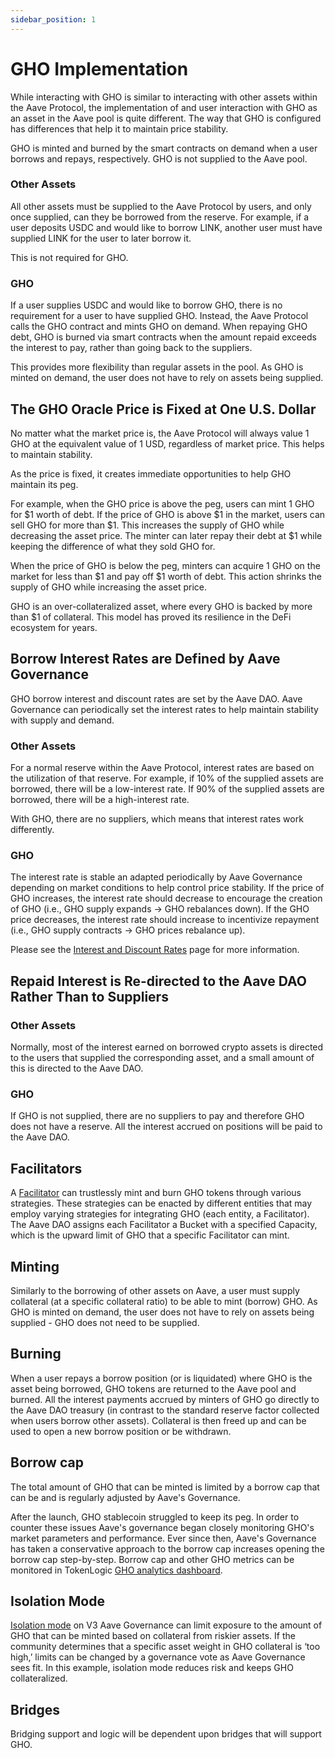 ```yaml
---
sidebar_position: 1
---
```


# GHO Implementation

While interacting with GHO is similar to interacting with other assets within the Aave Protocol, the implementation of and user interaction with GHO as an asset in the Aave pool is quite different. The way that GHO is configured has differences that help it to maintain price stability.

GHO is minted and burned by the smart contracts on demand when a user borrows and repays, respectively. GHO is not supplied to the Aave pool.

### Other Assets

All other assets must be supplied to the Aave Protocol by users, and only once supplied, can they be borrowed from the reserve. For example, if a user deposits USDC and would like to borrow LINK, another user must have supplied LINK for the user to later borrow it.

This is not required for GHO.

### GHO

If a user supplies USDC and would like to borrow GHO, there is no requirement for a user to have supplied GHO. Instead, the Aave Protocol calls the GHO contract and mints GHO on demand. When repaying GHO debt, GHO is burned via smart contracts when the amount repaid exceeds the interest to pay, rather than going back to the suppliers.

This provides more flexibility than regular assets in the pool. As GHO is minted on demand, the user does not have to rely on assets being supplied.

## The GHO Oracle Price is Fixed at One U.S. Dollar

No matter what the market price is, the Aave Protocol will always value 1 GHO at the equivalent value of 1 USD, regardless of market price. This helps to maintain stability.

As the price is fixed, it creates immediate opportunities to help GHO maintain its peg.

For example, when the GHO price is above the peg, users can mint 1 GHO for $1 worth of debt. If the price of GHO is above $1 in the market, users can sell GHO for more than $1. This increases the supply of GHO while decreasing the asset price. The minter can later repay their debt at $1 while keeping the difference of what they sold GHO for.

When the price of GHO is below the peg, minters can acquire 1 GHO on the market for less than $1 and pay off $1 worth of debt. This action shrinks the supply of GHO while increasing the asset price.

GHO is an over-collateralized asset, where every GHO is backed by more than $1 of collateral. This model has proved its resilience in the DeFi ecosystem for years.

## Borrow Interest Rates are Defined by Aave Governance

GHO borrow interest and discount rates are set by the Aave DAO. Aave Governance can periodically set the interest rates to help maintain stability with supply and demand.

### Other Assets

For a normal reserve within the Aave Protocol, interest rates are based on the utilization of that reserve. For example, if 10% of the supplied assets are borrowed, there will be a low-interest rate. If 90% of the supplied assets are borrowed, there will be a high-interest rate.

With GHO, there are no suppliers, which means that interest rates work differently.

### GHO

The interest rate is stable an adapted periodically by Aave Governance depending on market conditions to help control price stability. If the price of GHO increases, the interest rate should decrease to encourage the creation of GHO (i.e., GHO supply expands -> GHO rebalances down). If the GHO price decreases, the interest rate should increase to incentivize repayment (i.e., GHO supply contracts -> GHO prices rebalance up).

Please see the [Interest and Discount Rates](interest-rate-discount-model.md) page for more information.

## Repaid Interest is Re-directed to the Aave DAO Rather Than to Suppliers

### Other Assets

Normally, most of the interest earned on borrowed crypto assets is directed to the users that supplied the corresponding asset, and a small amount of this is directed to the Aave DAO.

### GHO

If GHO is not supplied, there are no suppliers to pay and therefore GHO does not have a reserve. All the interest accrued on positions will be paid to the Aave DAO.

## Facilitators

A [Facilitator](./gho-facilitators.md) can trustlessly mint and burn GHO tokens through various strategies. These strategies can be enacted by different entities that may employ varying strategies for integrating GHO (each entity, a Facilitator). The Aave DAO assigns each Facilitator a Bucket with a specified Capacity, which is the upward limit of GHO that a specific Facilitator can mint.

## Minting

Similarly to the borrowing of other assets on Aave, a user must supply collateral (at a specific collateral ratio) to be able to mint (borrow) GHO. As GHO is minted on demand, the user does not have to rely on assets being supplied - GHO does not need to be supplied.

## Burning

When a user repays a borrow position (or is liquidated) where GHO is the asset being borrowed, GHO tokens are returned to the Aave pool and burned. All the interest payments accrued by minters of GHO go directly to the Aave DAO treasury (in contrast to the standard reserve factor collected when users borrow other assets). Collateral is then freed up and can be used to open a new borrow position or be withdrawn.

## Borrow cap

The total amount of GHO that can be minted is limited by a borrow cap that can be and is regularly adjusted by Aave's Governance.

After the launch, GHO stablecoin struggled to keep its peg. In order to counter these issues Aave's governance began closely monitoring GHO's market parameters and performance. Ever since then, Aave's Governance has taken a conservative approach to the borrow cap increases opening the borrow cap step-by-step. Borrow cap and other GHO metrics can be monitored in TokenLogic [GHO analytics dashboard](https://aave.tokenlogic.xyz/gho).

## Isolation Mode

[Isolation mode](https://docs.aave.com/developers/whats-new/isolation-mode) on V3 Aave Governance can limit exposure to the amount of GHO that can be minted based on collateral from riskier assets. If the community determines that a specific asset weight in GHO collateral is ‘too high,’ limits can be changed by a governance vote as Aave Governance sees fit. In this example, isolation mode reduces risk and keeps GHO collateralized.

## Bridges

Bridging support and logic will be dependent upon bridges that will support GHO.
